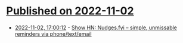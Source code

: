 # [Published on 2022-11-02](index.md)

* [2022-11-02, 17:00:12](https://news.ycombinator.com/item?id=33439118) - [Show HN: Nudges.fyi – simple, unmissable reminders via phone/text/email](https://nudges.fyi)
